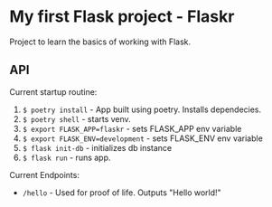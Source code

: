 # My first Flask project - Flaskr

Project to learn the basics of working with Flask.

## API

Current startup routine:

1. `$ poetry install` - App built using poetry. Installs dependecies.
2. `$ poetry shell` - starts venv.
3. `$ export FLASK_APP=flaskr` - sets FLASK_APP env variable
4. `$ export FLASK_ENV=development` - sets FLASK_ENV env variable
5. `$ flask init-db` - initializes db instance
6. `$ flask run` - runs app.

Current Endpoints:

* `/hello` - Used for proof of life. Outputs "Hello world!"
